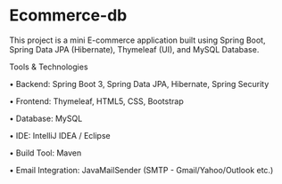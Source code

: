 # Ecommerce-db
This project is a mini E-commerce application built using Spring Boot, Spring Data JPA (Hibernate), Thymeleaf (UI), and MySQL Database.

Tools & Technologies

• Backend: Spring Boot 3, Spring Data JPA, Hibernate, Spring Security

• Frontend: Thymeleaf, HTML5, CSS, Bootstrap

• Database: MySQL

• IDE: IntelliJ IDEA / Eclipse

• Build Tool: Maven

• Email Integration: JavaMailSender (SMTP - Gmail/Yahoo/Outlook etc.)
